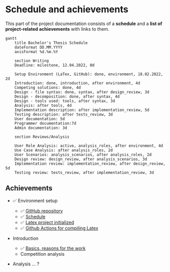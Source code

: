 # Schedule and achievements
This part of the project documentation consists of a **schedule** and a **list of project-related achievements** with links to them.

```mermaid
gantt
    title Bachelor's Thesis Schedule
    dateFormat DD.MM.YYYY
    axisFormat %d.%m.%Y

    section Writing
    Deadline: milestone, 12.04.2022, 0d

    Setup Environment (LaTex, GitHub): done, environment, 18.02.2022, 2d
    Introduction: done, introduction, after environment, 4d
    Competing solutions: done, 4d
    Design - file syntax: done, syntax, after design_review, 3d
    Design - decomposition: done, after syntax, 4d
    Design - tools used: tools, after syntax, 3d
    Analysis: after tools, 4d
    Implementation description: after implementation_review, 5d
    Testing description: after tests_review, 3d
    User documentation: 5d
    Programmer documentation:7d
    Admin documentation: 3d

    section Reviews/Analysis

    User Role Analysis: active, analysis_roles, after environment, 4d
    Use Case Analysis: after analysis_roles, 2d
    User Scenarios: analysis_scenarios, after analysis_roles, 2d
    Design review: design_review, after analysis_scenarios, 3d
    Implementation review: implementation_review, after design_review, 5d
    Testing review: tests_review, after implementation_review, 3d 
```

## Achievements
- ✅ Environment setup
    - ✅ [GitHub repository](./README.md)
    - ✅ [Schedule](.)
    - ✅ [Latex project initialized](./thesis)
    - ✅ [Github Actions for compiling Latex](./actions/workflows/build_latex.yml)

- Introduction
    - ✅ [Basics, reasons for the work](./thesis/chapters/introduction.tex)
    - Competition analysis

- Analysis
    ... ?